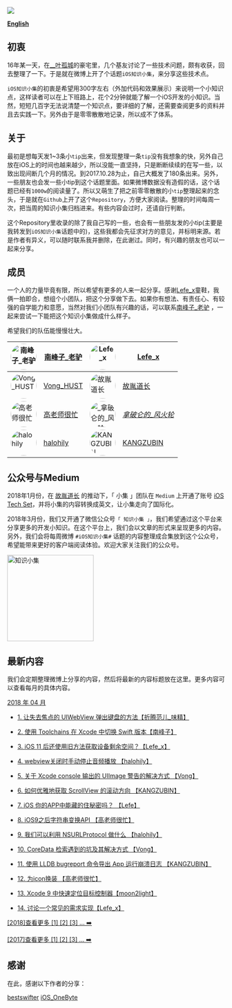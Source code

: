

![](https://github.com/southpeak/iOS-tech-set/blob/master/images/Banner.png?raw=true)

**[English](https://github.com/southpeak/iOS-tech-set/blob/master/README_EN.md)**

## 初衷

16年某一天，在[__叶孤城](https://weibo.com/u/1438670852)的豪宅里，几个基友讨论了一些技术问题，颇有收获，回去整理了一下。于是就在微博上开了个话题`iOS知识小集`，来分享这些技术点。

`iOS知识小集`的初衷是希望用300字左右（外加代码和效果展示）来说明一个小知识点，这样读者可以在上下班路上，花个2分钟就能了解一个iOS开发的小知识。当然，短短几百字无法说清楚一个知识点，要详细的了解，还需要查阅更多的资料并且去实践一下。另外由于是零零散散地记录，所以成不了体系。

## 关于

最初是想每天发1~3条小`tip`出来，但发现整理一条`tip`没有我想象的快，另外自己放在iOS上的时间也越来越少，所以没能一直坚持，只是断断续续的在写一些，以致出现间断几个月的情况。到2017.10.28为止，自己大概发了180条出来。另外，一些朋友也会发一些小tip到这个话题里面。如果微博数据没有造假的话，这个话题已经有`1000w`的阅读量了。所以又萌生了把之前零零散散的小`tip`整理起来的念头，于是就在`Github`上开了这个`Repository`，方便大家阅读。整理的时间每周一次，把当周的知识小集归档进来。有些内容会过时，还请自行判断。

这个Repository里收录的除了我自己写的一些，也会有一些朋友发的小tip(主要是我转发到`iOS知识小集`话题中的)，这些我都会先征求对方的意见，并标明来源。若是作者有异义，可以随时联系我并删除，在此谢过。同时，有兴趣的朋友也可以一起来分享。

## 成员

一个人的力量毕竟有限，所以希望有更多的人来一起分享。感谢[Lefe_x](https://weibo.com/u/5953150140)童鞋，我俩一拍即合，想组个小团队，把这个分享做下去。如果你有想法、有责任心、有较强的自学能力和意愿，当然对我们小团队有兴趣的话，可以联系[南峰子_老驴](http://weibo.com/touristdiary) ，一起来尝试一下能把这个知识小集做成什么样子。

希望我们的队伍能慢慢壮大。

 <a href="https://weibo.com/touristdiary"><img style="border-radius: 30px" src="https://tva1.sinaimg.cn/crop.1.0.1366.1366.180/c5ff030ejw8f5bbc70i61j212011yq80.jpg" title="南峰子_老驴" width="60"/></a> | [南峰子_老驴](https://weibo.com/touristdiary) | <a href="https://weibo.com/u/5953150140"><img style="border-radius: 30px" src="https://tva4.sinaimg.cn/crop.8.0.1226.1226.180/006uSOiEjw8f9h4ihstq4j30yi0y2gnq.jpg" title="Lefe_x" width="60"/></a> | [Lefe_x](https://weibo.com/u/5953150140) 
------------- | ------------- | ------------- | -------------
<a href="https://weibo.com/VongLo"><img style="border-radius: 30px" src="https://tvax3.sinaimg.cn/crop.0.0.667.667.180/ba81ca29ly8fhu4meonedj20ij0ijgmh.jpg" title="Vong_HUST" width="60"/></a> | [Vong_HUST](https://weibo.com/VongLo) | <a href="https://weibo.com/soapyigu"><img style="border-radius: 30px" src="https://tva4.sinaimg.cn/crop.14.0.721.721.180/6cf34ee4jw8f8rdmtzzgmj20ku0k10t5.jpg" title="故胤道长" width="60"/></a> | [故胤道长](https://weibo.com/soapyigu)
<a href="https://weibo.com/517082456"><img style="border-radius: 30px" src="https://tva4.sinaimg.cn/crop.0.0.1242.1242.180/5fe18d75jw8evft9qcjh5j20yi0yigo5.jpg" title="高老师很忙" width="60"/></a> | [高老师很忙](https://weibo.com/517082456) | <a href="https://weibo.com/u/2293476232"><img style="border-radius: 30px" src="https://tvax1.sinaimg.cn/crop.6.0.737.737.180/88b3ab88ly8fnassmyvedj20ku0khgma.jpg" title="_拿破仑的_风火轮_" width="60"/></a> | [_拿破仑的_风火轮_](https://weibo.com/u/2293476232) 
<a href="http://weibo.com/halohily"><img style="border-radius: 30px" src="http://ww4.sinaimg.cn/mw690/d9ec7ffcjw8f8a753z961j20e80dp0t3.jpg" title="halohily" width="60"/></a> | [halohily](http://weibo.com/halohily) | <a href="https://weibo.com/kangzubin"><img style="border-radius: 30px" src="https://tva3.sinaimg.cn/crop.0.0.440.440.180/621b53aejw8ekybg28hxzj20c80c83z0.jpg" title="KANGZUBIN" width="60"/></a> | [KANGZUBIN](https://weibo.com/kangzubin) 

## 公众号与Medium

2018年1月份，在 [故胤道长](https://weibo.com/soapyigu) 的推动下，「 小集 」团队在 `Medium` 上开通了账号 [iOS Tech Set](https://medium.com/@iostechset)，并将小集的内容转换成英文，让小集走向了国际化。

2018年3月份，我们又开通了微信公众号`「 知识小集 」`，我们希望通过这个平台来分享更多的开发小知识。在这个平台上，我们会以文章的形式来呈现更多的内容。另外，我们会将每周微博 `#iOS知识小集#` 话题的内容整理成合集放到这个公众号，希望能带来更好的客户端阅读体验。欢迎大家关注我们的公众号。

<img src="https://raw.githubusercontent.com/iOS-Tips/iOS-tech-set/master/images/qrcode.jpg" title="知识小集" width="200"/>

## 最新内容
我们会定期整理微博上分享的内容，然后将最新的内容标题放在这里。更多内容可以查看每月的具体内容。

[2018 年 04 月](https://github.com/southpeak/iOS-tech-set/blob/master/2018/04.md)

* [1. 让失去焦点的 UIWebView 弹出键盘的方法【折腾范儿_味精】](https://github.com/southpeak/iOS-tech-set/blob/master/2018/04.md)
* [2. 使用 Toolchains 在 Xcode 中切换 Swift 版本【南峰子】](https://github.com/southpeak/iOS-tech-set/blob/master/2018/04.md)
* [3. iOS 11 后还使用旧方法获取设备剩余空间？【Lefe_x】](https://github.com/southpeak/iOS-tech-set/blob/master/2018/04.md)


* [4. webview关闭时手动停止音频播放 【halohily】](https://github.com/southpeak/iOS-tech-set/blob/master/2018/04.md#webview%E5%85%B3%E9%97%AD%E6%97%B6%E6%89%8B%E5%8A%A8%E5%81%9C%E6%AD%A2%E9%9F%B3%E9%A2%91%E6%92%AD%E6%94%BE)
* [5. 关于 Xcode console 输出的 UIImage 警告的解决方式 【Vong】](https://github.com/southpeak/iOS-tech-set/blob/master/2018/04.md#%E5%85%B3%E4%BA%8E-xcode-console-%E8%BE%93%E5%87%BA%E7%9A%84-uiimage-%E8%AD%A6%E5%91%8A%E7%9A%84%E8%A7%A3%E5%86%B3%E6%96%B9%E5%BC%8F)
* [6. 如何优雅地获取 ScrollView 的滚动方向 【KANGZUBIN】](https://github.com/southpeak/iOS-tech-set/blob/master/2018/04.md#%E5%A6%82%E4%BD%95%E4%BC%98%E9%9B%85%E5%9C%B0%E8%8E%B7%E5%8F%96-scrollview-%E7%9A%84%E6%BB%9A%E5%8A%A8%E6%96%B9%E5%90%91)
* [7. iOS 你的APP中能藏的住秘密吗？ 【Lefe】](https://github.com/southpeak/iOS-tech-set/blob/master/2018/04.md#ios-%E4%BD%A0%E7%9A%84app%E4%B8%AD%E8%83%BD%E8%97%8F%E7%9A%84%E4%BD%8F%E7%A7%98%E5%AF%86%E5%90%97%EF%BC%9F)
* [8. iOS9之后字符串变换API 【高老师很忙】](https://github.com/southpeak/iOS-tech-set/blob/master/2018/04.md#ios9%E4%B9%8B%E5%90%8E%E5%AD%97%E7%AC%A6%E4%B8%B2%E5%8F%98%E6%8D%A2api)
* [9. 我们可以利用 NSURLProtocol 做什么 【halohily】](https://github.com/southpeak/iOS-tech-set/blob/master/2018/04.md#%E6%88%91%E4%BB%AC%E5%8F%AF%E4%BB%A5%E5%88%A9%E7%94%A8-nsurlprotocol-%E5%81%9A%E4%BB%80%E4%B9%88)
* [10. CoreData 检索遇到的坑及其解决方式 【Vong】](https://github.com/southpeak/iOS-tech-set/blob/master/2018/04.md#coredata-%E6%A3%80%E7%B4%A2%E9%81%87%E5%88%B0%E7%9A%84%E5%9D%91%E5%8F%8A%E5%85%B6%E8%A7%A3%E5%86%B3%E6%96%B9%E5%BC%8F)
* [11. 使用 LLDB bugreport 命令导出 App 运行崩溃日志 【KANGZUBIN】](https://github.com/southpeak/iOS-tech-set/blob/master/2018/04.md#%E4%BD%BF%E7%94%A8-lldb-bugreport-%E5%91%BD%E4%BB%A4%E5%AF%BC%E5%87%BA-app-%E8%BF%90%E8%A1%8C%E5%B4%A9%E6%BA%83%E6%97%A5%E5%BF%97)
* [12. 为icon换装 【高老师很忙】](https://github.com/southpeak/iOS-tech-set/blob/master/2018/04.md#%E4%B8%BAicon%E6%8D%A2%E8%A3%85)
* [13. Xcode 9 中快速定位目标控制器【moon2light】](https://github.com/southpeak/iOS-tech-set/blob/master/2018/04.md)
* [14. 讨论一个常见的需求实现【Lefe_x】](https://github.com/southpeak/iOS-tech-set/blob/master/2018/04.md)

[[2018]查看更多 [1] [2] [3] ... ➡️](https://github.com/southpeak/iOS-tech-set/blob/master/2018/目录.md)

[[2017]查看更多 [1] [2] [3] ... ➡️](https://github.com/southpeak/iOS-tech-set/blob/master/2017/目录.md)

## 感谢

在此，感谢以下作者的分享：

[bestswifter](https://weibo.com/bestswifter)
[iOS_OneByte](https://weibo.com/u/5549095051)

